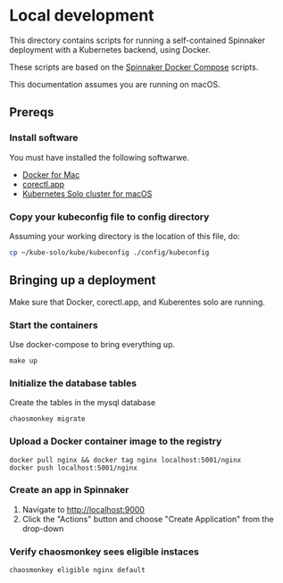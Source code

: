 # Local development

This directory contains scripts for running a self-contained Spinnaker
deployment with a Kubernetes backend, using Docker.

These scripts are based on the [Spinnaker Docker Compose][spin-compose]
scripts.


This documentation assumes you are running on macOS.

## Prereqs

### Install software

You must have installed the following softwarwe.

- [Docker for Mac][docker4mac]
- [corectl.app][corectl]
- [Kubernetes Solo cluster for macOS][kube-solo]

### Copy your kubeconfig file to config directory

Assuming your working directory is the location of this file, do:

```bash
cp ~/kube-solo/kube/kubeconfig ./config/kubeconfig
```

## Bringing up a deployment

Make sure that Docker, corectl.app, and Kuberentes solo are running.

### Start the containers

Use docker-compose to bring everything up.

```
make up
```

### Initialize the database tables

Create the tables in the mysql database

```
chaosmonkey migrate
```

### Upload a Docker container image to the registry

```
docker pull nginx && docker tag nginx localhost:5001/nginx
docker push localhost:5001/nginx
```

### Create an app in Spinnaker

1. Navigate to <http://localhost:9000>
1. Click the "Actions" button and choose "Create Application" from the drop-down

### Verify chaosmonkey sees eligible instaces

```
chaosmonkey eligible nginx default
```







[spin-compose]: https://github.com/spinnaker/spinnaker/tree/master/experimental/docker-compose
[docker4mac]: https://docs.docker.com/engine/installation/mac/
[corectl]: https://github.com/TheNewNormal/corectl.app
[kube-solo]: https://github.com/TheNewNormal/kube-solo-osx
